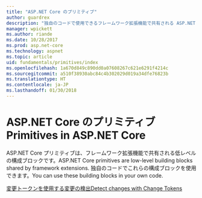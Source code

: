 ```yaml
---
title: "ASP.NET Core のプリミティブ"
author: guardrex
description: "独自のコードで使用できるフレームワーク拡張機能で共有される ASP.NET Core 構成ブロックに関する記事を見つけます。"
manager: wpickett
ms.author: riande
ms.date: 10/28/2017
ms.prod: asp.net-core
ms.technology: aspnet
ms.topic: article
uid: fundamentals/primitives/index
ms.openlocfilehash: 1a670d849c890dd0a07608267c621e6291f4214c
ms.sourcegitcommit: a510f38930abc84c4b302029d019a34dfe76823b
ms.translationtype: HT
ms.contentlocale: ja-JP
ms.lasthandoff: 01/30/2018
---
```

# <a name="primitives-in-aspnet-core"></a><span data-ttu-id="a1de6-103">ASP.NET Core のプリミティブ</span><span class="sxs-lookup"><span data-stu-id="a1de6-103">Primitives in ASP.NET Core</span></span>

<span data-ttu-id="a1de6-104">ASP.NET Core プリミティブは、フレームワーク拡張機能で共有される低レベルの構成ブロックです。</span><span class="sxs-lookup"><span data-stu-id="a1de6-104">ASP.NET Core primitives are low-level building blocks shared by framework extensions.</span></span> <span data-ttu-id="a1de6-105">独自のコードでこれらの構成ブロックを使用できます。</span><span class="sxs-lookup"><span data-stu-id="a1de6-105">You can use these building blocks in your own code.</span></span>

[<span data-ttu-id="a1de6-106">変更トークンを使用する変更の検出</span><span class="sxs-lookup"><span data-stu-id="a1de6-106">Detect changes with Change Tokens</span></span>](xref:fundamentals/primitives/change-tokens)
